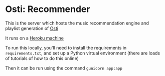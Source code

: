 # Osti: Recommender

This is the server which hosts the music recommendation engine and playlist generation of [Osti](https://osti.uk)

It runs on a [Heroku machine](https://osti-recommender.herokuapp.com)

To run this locally, you'll need to install the requirements in `requirements.txt`, and set up a Python virtual environment (there are loads of tutorials of how to do this online)

Then it can be run using the command `gunicorn app:app`
